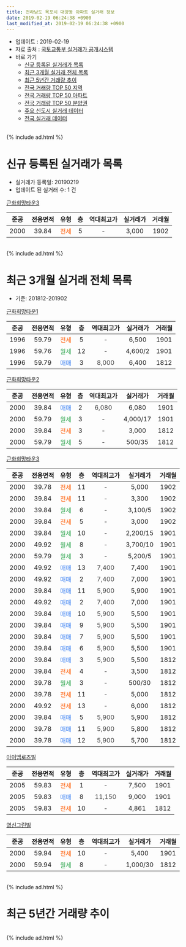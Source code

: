 ```yaml
---
title: 전라남도 목포시 대양동 아파트 실거래 정보
date: 2019-02-19 06:24:38 +0900
last_modified_at: 2019-02-19 06:24:38 +0900
---
```


* 업데이트 : 2019-02-19
* 자료 출처 : [국토교통부 실거래가 공개시스템](http://rt.molit.go.kr)
* 바로 가기
    * [신규 등록된 실거래가 목록](#신규-등록된-실거래가-목록)
    * [최근 3개월 실거래 전체 목록](#최근-3개월-실거래-전체-목록)
    * [최근 5년간 거래량 추이](#최근-5년간-거래량-추이)
    * [전국 거래량 TOP 50 지역](https://inasie.github.io/apt-trade-info/최근-3개월-전국에서-가장-거래가-많이-발생한-지역)
    * [전국 거래량 TOP 50 아파트](https://inasie.github.io/apt-trade-info/최근-3개월-전국에서-가장-거래가-많이-발생한-아파트)
    * [전국 거래량 TOP 50 분양권](https://inasie.github.io/apt-trade-info/최근-3개월-전국에서-가장-거래가-많이-발생한-분양권)
    * [주요 신도시 실거래 데이터](https://inasie.github.io/apt-trade-info/주요-신도시)
    * [전국 실거래 데이터](https://inasie.github.io/apt-trade-info/전국)
<br>
{% include ad.html %}
<br>

# 신규 등록된 실거래가 목록
* 실거래가 등록일: 20190219
* 업데이트 된 실거래 수: 1 건


[근화희망타운3](https://search.naver.com/search.naver?query=%EC%A0%84%EB%9D%BC%EB%82%A8%EB%8F%84+%EB%AA%A9%ED%8F%AC%EC%8B%9C+%EB%8C%80%EC%96%91%EB%8F%99+%EA%B7%BC%ED%99%94%ED%9D%AC%EB%A7%9D%ED%83%80%EC%9A%B43)

|준공|전용면적|유형|층|역대최고가|실거래가|거래월|
|:---:|:---:|:---:|:---:|:---:|:---:|:---:|
|2000|39.84|<span style="color:#ff5a00">전세</span>|5|<span style="color:#444444">-</span>|3,000|1902|


<br>
{% include ad.html %}
<br>

# 최근 3개월 실거래 전체 목록
* 기준: 201812-201902


[근화희망타운1](https://search.naver.com/search.naver?query=%EC%A0%84%EB%9D%BC%EB%82%A8%EB%8F%84+%EB%AA%A9%ED%8F%AC%EC%8B%9C+%EB%8C%80%EC%96%91%EB%8F%99+%EA%B7%BC%ED%99%94%ED%9D%AC%EB%A7%9D%ED%83%80%EC%9A%B41)

|준공|전용면적|유형|층|역대최고가|실거래가|거래월|
|:---:|:---:|:---:|:---:|:---:|:---:|:---:|
|1996|59.79|<span style="color:#ff5a00">전세</span>|5|<span style="color:#444444">-</span>|6,500|1901|
|1996|59.76|<span style="color:#34a853">월세</span>|12|<span style="color:#444444">-</span>|4,600/2|1901|
|1996|59.79|<span style="color:#4285f3">매매</span>|3|<span style="color:#444444">8,000</span>|6,400|1812|

[근화희망타운2](https://search.naver.com/search.naver?query=%EC%A0%84%EB%9D%BC%EB%82%A8%EB%8F%84+%EB%AA%A9%ED%8F%AC%EC%8B%9C+%EB%8C%80%EC%96%91%EB%8F%99+%EA%B7%BC%ED%99%94%ED%9D%AC%EB%A7%9D%ED%83%80%EC%9A%B42)

|준공|전용면적|유형|층|역대최고가|실거래가|거래월|
|:---:|:---:|:---:|:---:|:---:|:---:|:---:|
|2000|39.84|<span style="color:#4285f3">매매</span>|2|<span style="color:#444444">6,080</span>|6,080|1901|
|2000|59.79|<span style="color:#34a853">월세</span>|3|<span style="color:#444444">-</span>|4,000/17|1901|
|2000|39.84|<span style="color:#ff5a00">전세</span>|3|<span style="color:#444444">-</span>|3,000|1812|
|2000|59.79|<span style="color:#34a853">월세</span>|5|<span style="color:#444444">-</span>|500/35|1812|

[근화희망타운3](https://search.naver.com/search.naver?query=%EC%A0%84%EB%9D%BC%EB%82%A8%EB%8F%84+%EB%AA%A9%ED%8F%AC%EC%8B%9C+%EB%8C%80%EC%96%91%EB%8F%99+%EA%B7%BC%ED%99%94%ED%9D%AC%EB%A7%9D%ED%83%80%EC%9A%B43)

|준공|전용면적|유형|층|역대최고가|실거래가|거래월|
|:---:|:---:|:---:|:---:|:---:|:---:|:---:|
|2000|39.78|<span style="color:#ff5a00">전세</span>|11|<span style="color:#444444">-</span>|5,000|1902|
|2000|39.84|<span style="color:#ff5a00">전세</span>|11|<span style="color:#444444">-</span>|3,300|1902|
|2000|39.84|<span style="color:#34a853">월세</span>|6|<span style="color:#444444">-</span>|3,100/5|1902|
|2000|39.84|<span style="color:#ff5a00">전세</span>|5|<span style="color:#444444">-</span>|3,000|1902|
|2000|39.84|<span style="color:#34a853">월세</span>|10|<span style="color:#444444">-</span>|2,200/15|1901|
|2000|49.92|<span style="color:#34a853">월세</span>|8|<span style="color:#444444">-</span>|3,700/10|1901|
|2000|59.79|<span style="color:#34a853">월세</span>|3|<span style="color:#444444">-</span>|5,200/5|1901|
|2000|49.92|<span style="color:#4285f3">매매</span>|13|<span style="color:#444444">7,400</span>|7,400|1901|
|2000|49.92|<span style="color:#4285f3">매매</span>|2|<span style="color:#444444">7,400</span>|7,000|1901|
|2000|39.84|<span style="color:#4285f3">매매</span>|11|<span style="color:#444444">5,900</span>|5,900|1901|
|2000|49.92|<span style="color:#4285f3">매매</span>|2|<span style="color:#444444">7,400</span>|7,000|1901|
|2000|39.84|<span style="color:#4285f3">매매</span>|10|<span style="color:#444444">5,900</span>|5,500|1901|
|2000|39.84|<span style="color:#4285f3">매매</span>|9|<span style="color:#444444">5,900</span>|5,500|1901|
|2000|39.84|<span style="color:#4285f3">매매</span>|7|<span style="color:#444444">5,900</span>|5,500|1901|
|2000|39.84|<span style="color:#4285f3">매매</span>|6|<span style="color:#444444">5,900</span>|5,500|1901|
|2000|39.84|<span style="color:#4285f3">매매</span>|3|<span style="color:#444444">5,900</span>|5,500|1812|
|2000|39.84|<span style="color:#ff5a00">전세</span>|4|<span style="color:#444444">-</span>|3,500|1812|
|2000|39.78|<span style="color:#34a853">월세</span>|3|<span style="color:#444444">-</span>|500/30|1812|
|2000|39.78|<span style="color:#ff5a00">전세</span>|11|<span style="color:#444444">-</span>|5,000|1812|
|2000|49.92|<span style="color:#ff5a00">전세</span>|13|<span style="color:#444444">-</span>|6,000|1812|
|2000|39.84|<span style="color:#4285f3">매매</span>|5|<span style="color:#444444">5,900</span>|5,900|1812|
|2000|39.78|<span style="color:#4285f3">매매</span>|11|<span style="color:#444444">5,900</span>|5,800|1812|
|2000|39.78|<span style="color:#4285f3">매매</span>|12|<span style="color:#444444">5,900</span>|5,700|1812|

[아이엠로즈빌](https://search.naver.com/search.naver?query=%EC%A0%84%EB%9D%BC%EB%82%A8%EB%8F%84+%EB%AA%A9%ED%8F%AC%EC%8B%9C+%EB%8C%80%EC%96%91%EB%8F%99+%EC%95%84%EC%9D%B4%EC%97%A0%EB%A1%9C%EC%A6%88%EB%B9%8C)

|준공|전용면적|유형|층|역대최고가|실거래가|거래월|
|:---:|:---:|:---:|:---:|:---:|:---:|:---:|
|2005|59.83|<span style="color:#ff5a00">전세</span>|1|<span style="color:#444444">-</span>|7,500|1901|
|2005|59.83|<span style="color:#4285f3">매매</span>|8|<span style="color:#444444">11,150</span>|9,000|1901|
|2005|59.83|<span style="color:#ff5a00">전세</span>|10|<span style="color:#444444">-</span>|4,861|1812|

[영신그린빌](https://search.naver.com/search.naver?query=%EC%A0%84%EB%9D%BC%EB%82%A8%EB%8F%84+%EB%AA%A9%ED%8F%AC%EC%8B%9C+%EB%8C%80%EC%96%91%EB%8F%99+%EC%98%81%EC%8B%A0%EA%B7%B8%EB%A6%B0%EB%B9%8C)

|준공|전용면적|유형|층|역대최고가|실거래가|거래월|
|:---:|:---:|:---:|:---:|:---:|:---:|:---:|
|2000|59.94|<span style="color:#ff5a00">전세</span>|10|<span style="color:#444444">-</span>|5,400|1901|
|2000|59.94|<span style="color:#34a853">월세</span>|8|<span style="color:#444444">-</span>|1,000/30|1812|


<br>
{% include ad.html %}
<br>

# 최근 5년간 거래량 추이


<div style="width:100%;">
    <canvas id="deal_progress" height="200"></canvas>
</div>

<script>
new Chart(document.getElementById("deal_progress"), {
    type: 'line',
    data: {
        labels: ['201402','201403','201404','201405','201406','201407','201408','201409','201410','201411','201412','201501','201502','201503','201504','201505','201506','201507','201508','201509','201510','201511','201512','201601','201602','201603','201604','201605','201606','201607','201608','201609','201610','201611','201612','201701','201702','201703','201704','201705','201706','201707','201708','201709','201710','201711','201712','201801','201802','201803','201804','201805','201806','201807','201808','201809','201810','201811','201812','201901','201902'],
        datasets: [{
            label: '매매',
            pointRadius: 1,
            data: [7, 3, 4, 4, 6, 6, 1, 2, 4, 5, 3, 3, 3, 8, 6, 10, 6, 5, 5, 36, 36, 7, 12, 2, 2, 6, 9, 2, 5, 4, 6, 7, 8, 7, 4, 3, 4, 5, 9, 2, 4, 5, 4, 5, 36, 59, 56, 32, 20, 34, 37, 13, 21, 19, 14, 11, 10, 6, 5, 10, 0],
            borderColor: "rgba(255, 201, 14, 1)",
            backgroundColor: "rgba(255, 201, 14, 0.5)",
            fill: false,
            lineTension: 0
        },{
            label: '전월세',
            pointRadius: 1,
            data: [25, 17, 28, 16, 16, 22, 27, 21, 30, 22, 14, 22, 16, 23, 18, 16, 15, 16, 23, 19, 42, 25, 24, 22, 10, 22, 26, 16, 15, 22, 21, 24, 20, 19, 17, 9, 20, 26, 14, 20, 10, 11, 13, 28, 22, 13, 16, 9, 6, 9, 5, 9, 6, 14, 13, 8, 14, 10, 8, 8, 4],
            borderColor: "rgba(0, 141, 185, 1)",
            backgroundColor: "rgba(0, 141, 185, 0.5)",
            fill: false,
            lineTension: 0
        }
        ]
    },
    options: {
        responsive: true,
        title: {
            display: false
        },
        tooltips: {
            mode: 'index',
            intersect: false
        },
        hover: {
            mode: 'nearest',
            intersect: true
        },
        scales: {
            xAxes: [{
                display: true,
                scaleLabel: {
                    display: true,
                    labelString: '년/월'
                }
            }],
            yAxes: [{
                display: true,
                ticks: {
                    suggestedMin: 0,
                },
                scaleLabel: {
                    display: true,
                    labelString: '실거래 수'
                }
            }]
        }
    }
});

</script>


<br>
{% include ad.html %}
<br>

